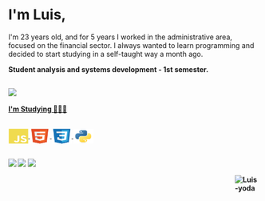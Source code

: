 # I'm Luis,

I'm 23 years old, and for 5 years I worked in the administrative area, focused on the financial sector. I always wanted to learn programming and decided to start studying in a self-taught way a month ago.

<strong>Student analysis and systems development - 1st semester.<strong/>



##


 <div>
  <a href="https://github.com/LuisDouglas963">
  <img height="180em" src="https://github-readme-stats.vercel.app/api?username=LuisDouglas963&show_icons=true&theme=tokyonight&include_all_commits=true&count_private=true"/>
  
   
</div>
  
   <strong>I'm Studying<strong/> 👨🏽‍🎓
  <div style="display: inline_block"><br>
  <img align="center" alt="Luis-Js" height="30" width="40" src="https://raw.githubusercontent.com/devicons/devicon/master/icons/javascript/javascript-plain.svg">
  <img align="center" alt="Luis-HTML" height="30" width="40" src="https://raw.githubusercontent.com/devicons/devicon/master/icons/html5/html5-original.svg">
  <img align="center" alt="Luis-CSS" height="30" width="40" src="https://raw.githubusercontent.com/devicons/devicon/master/icons/css3/css3-original.svg">
  <img align="center" alt="Luis-Python" height="30" width="40" src="https://raw.githubusercontent.com/devicons/devicon/master/icons/python/python-original.svg">
  
</div>
    
  
  ##
  
  <div> 
    
   <a href="https://www.linkedin.com/in/luis-douglas-ab82b392/" target="_blank"><img src="https://img.shields.io/badge/-LinkedIn-%230077B5?style=for-the-badge&logo=linkedin&logoColor=white" target="_blank"></a> 
  <a href="https://www.instagram.com/luis.douglas/" target="_blank"><img src="https://img.shields.io/badge/-Instagram-%23E4405F?style=for-the-badge&logo=instagram&logoColor=white" target="_blank"></a>
   <a href="https://t.me/Luis_DouglasR" target="_blank"><img src="https://img.shields.io/badge/Telegram-2CA5E0?style=for-the-badge&logo=telegram&logoColor=white" target="_blank"></a>

 
 
</div>
  
  <div>
<img align="right" alt="Luis-yoda" src="https://s7.favim.com/orig/150121/adorable-cute-gif-green-Favim.com-2406607.gif" width="50" height="65">

</div>

 



